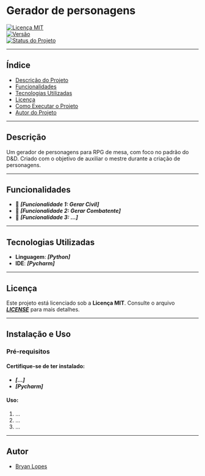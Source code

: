 # **Gerador de personagens**

[![Licença MIT](https://img.shields.io/badge/license-MIT-blue.svg)](https://opensource.org/licenses/MIT)  
[![Versão](https://img.shields.io/badge/version-0.0.1-brightgreen.svg)](https://semver.org/)  
[![Status do Projeto](https://img.shields.io/badge/status-em%20desenvolvimento-yellow.svg)]()

---

## Índice
* [Descrição do Projeto](#descrição)
* [Funcionalidades](#funcionalidades)
* [Tecnologias Utilizadas](#tecnologias-utilizadas)
* [Licença](#licença)
* [Como Executar o Projeto](#instalação-e-uso)
* [Autor do Projeto](#autor)

---

## **Descrição**
Um gerador de personagens para RPG de mesa, com foco no padrão do D&D. Criado com o objetivo de auxiliar o mestre durante a criação de personagens.

---

## **Funcionalidades**
- 🚀 ***[Funcionalidade 1: Gerar Civil]***
- 🚀 ***[Funcionalidade 2: Gerar Combatente]***
- 🚀 ***[Funcionalidade 3: ...]***

---

## **Tecnologias Utilizadas**
- **Linguagem**: ***[Python]***
- **IDE**: ***[Pycharm]***

---

## **Licença**
Este projeto está licenciado sob a **Licença MIT**. Consulte o arquivo ***[LICENSE](LICENSE)*** para mais detalhes.

---

## **Instalação e Uso**

### **Pré-requisitos**

#### **Certifique-se de ter instalado:**
- ***[...]***  
- ***[Pycharm]***


#### **Uso:**

1. ...
2. ...
3. ...


---
  
## **Autor**

* [Bryan Lopes](https://github.com/BryanCSAL)
